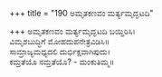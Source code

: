 +++
title = "190 ಅಮೃತಕಣವಂ ಮರ್ತ್ಯಮೃದ್ಘಟದಿ"

+++
ಅಮೃತಕಣವಂ ಮರ್ತ್ಯಮೃದ್ಘಟದಿ ಬಯ್ತಿರಿಸಿ।  
ವಿಮೃಶಬುದ್ಧಿಗೆ ಮೋಹದುಪನೇತ್ರವಿಡಿಸಿ॥  
ಸಾಮ್ರಾಜ್ಯಮಧ್ಯದಲಿ ದುರ್ಭಿಕ್ಷವಾಗಿಪುದು।  
ಕಮ್ರತೆಯೊ ನಮ್ರತೆಯೊ? - ಮಂಕುತಿಮ್ಮ॥  
